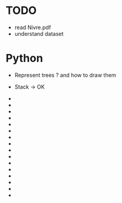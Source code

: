 # TODO
 + read Nivre.pdf
 + understand dataset

# Python
 + Represent trees ? and how to draw them
 + Stack -> OK

 
 + 
 + 
 + 
 + 
 + 
 + 
 + 
 + 
 + 
 + 
 + 
 + 
 + 
 + 
 +  
 + 